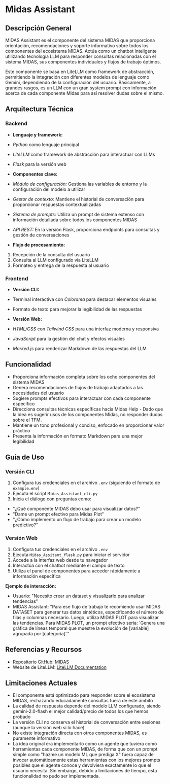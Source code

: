 # Midas Assistant

## Descripción General
MIDAS Assistant es el componente del sistema MIDAS que proporciona orientación, recomendaciones y soporte informativo sobre todos los componentes del ecosistema MIDAS. Actúa como un chatbot inteligente utilizando tecnología LLM para responder consultas relacionadas con el sistema MIDAS, sus componentes individuales y flujos de trabajo óptimos.

Este componente se basa en LiteLLM como framework de abstracción, permitiendo la integración con diferentes modelos de lenguaje como Gemini, dependiendo de la configuración del usuario. Básicamente, a grandes rasgos, es un LLM con un gran system prompt con información acerca de cada componente Midas para así resolver dudas sobre el mismo.

## Arquitectura Técnica

### Backend
- **Lenguaje y framework:** 
 - *Python* como lenguaje principal
 - *LiteLLM* como framework de abstracción para interactuar con LLMs
 - *Flask* para la versión web

- **Componentes clave:**
 - *Módulo de configuración:* Gestiona las variables de entorno y la configuración del modelo a utilizar
 - *Gestor de contexto:* Mantiene el historial de conversación para proporcionar respuestas contextualizadas
 - *Sistema de prompts:* Utiliza un prompt de sistema extenso con información detallada sobre todos los componentes MIDAS
 - *API REST:* En la versión Flask, proporciona endpoints para consultas y gestión de conversaciones

- **Flujo de procesamiento:**
 1. Recepción de la consulta del usuario
 2. Consulta al LLM configurado vía LiteLLM
 3. Formateo y entrega de la respuesta al usuario

### Frontend
- **Versión CLI:**
 - Terminal interactiva con *Colorama* para destacar elementos visuales
 - Formato de texto para mejorar la legibilidad de las respuestas

- **Versión Web:**
 - *HTML/CSS* con *Tailwind CSS* para una interfaz moderna y responsiva
 - *JavaScript* para la gestión del chat y efectos visuales
 - *Marked.js* para renderizar Markdown de las respuestas del LLM

## Funcionalidad
- Proporciona información completa sobre los ocho componentes del sistema MIDAS
- Genera recomendaciones de flujos de trabajo adaptados a las necesidades del usuario
- Sugiere prompts efectivos para interactuar con cada componente específico
- Direcciona consultas técnicas específicas hacia Midas Help - Dado que la idea es sugerir usos de los componentes Midas, no responder dudas sobre el TFM.
- Mantiene un tono profesional y conciso, enfocado en proporcionar valor práctico
- Presenta la información en formato Markdown para una mejor legibilidad

## Guía de Uso

### Versión CLI
1. Configura tus credenciales en el archivo `.env` (siguiendo el formato de `example.env`)
2. Ejecuta el script `Midas_Assistant_cli.py`
3. Inicia el diálogo con preguntas como:
  - "¿Qué componente MIDAS debo usar para visualizar datos?"
  - "Dame un prompt efectivo para Midas Plot"
  - "¿Cómo implemento un flujo de trabajo para crear un modelo predictivo?"

### Versión Web
1. Configura tus credenciales en el archivo `.env`
2. Ejecuta `Midas_Assitant_flask.py` para iniciar el servidor
3. Accede a la interfaz web desde tu navegador
4. Interactúa con el chatbot mediante el campo de texto
5. Utiliza el panel de componentes para acceder rápidamente a información específica

**Ejemplo de interacción:**
- Usuario: "Necesito crear un dataset y visualizarlo para analizar tendencias"
- MIDAS Assistant: "Para ese flujo de trabajo te recomiendo usar MIDAS DATASET para generar tus datos sintéticos, especificando el número de filas y columnas necesario. Luego, utiliza MIDAS PLOT para visualizar las tendencias. Para MIDAS PLOT, un prompt efectivo sería: 'Genera una gráfica de líneas temporal que muestre la evolución de [variable] agrupada por [categoría]'."

## Referencias y Recursos
- Repositorio GitHub: [MIDAS](https://github.com/warc0s/MIDAS)
- Website de LiteLLM: [LiteLLM Documentation](https://litellm.ai/)

## Limitaciones Actuales
- El componente está optimizado para responder sobre el ecosistema MIDAS, rechazando educadamente consultas fuera de este ámbito
- La calidad de respuesta depende del modelo LLM configurado, siendo gemini-2.0-flash el mejor calidad/precio de todos los que hemos probado
- La versión CLI no conserva el historial de conversación entre sesiones (aunque la versión web sí lo hace)
- No existe integración directa con otros componentes MIDAS, es puramente informativo
- La idea original era implementarlo como un agente que tuviera como herramientas cada componente MIDAS, de forma que con un prompt simple como "hazme un modelo ML que prediga X" fuera capaz de invocar automáticamente estas herramientas con los mejores prompts posibles que el agente conoce y devolviera exactamente lo que el usuario necesita. Sin embargo, debido a limitaciones de tiempo, esta funcionalidad no pudo ser implementada.
